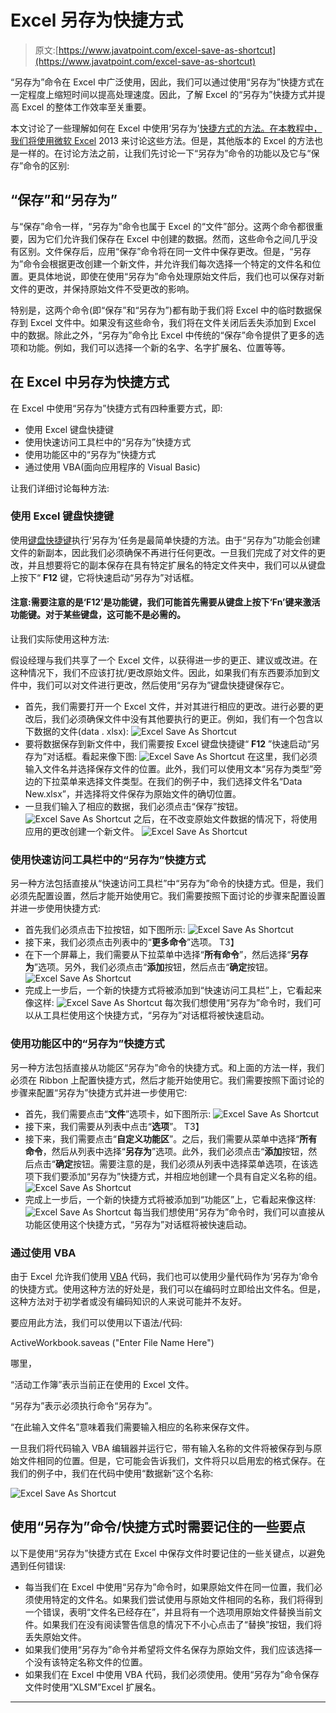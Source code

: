 # Excel 另存为快捷方式

> 原文:[https://www.javatpoint.com/excel-save-as-shortcut](https://www.javatpoint.com/excel-save-as-shortcut)

“另存为”命令在 Excel 中广泛使用，因此，我们可以通过使用“另存为”快捷方式在一定程度上缩短时间以提高处理速度。因此，了解 Excel 的“另存为”快捷方式并提高 Excel 的整体工作效率至关重要。

本文讨论了一些理解如何在 Excel 中使用‘另存为’[快捷方式的方法。在本教程中，我们将使用](https://www.javatpoint.com/computer-shortcut-keys#MSExcel)[微软 Excel](https://www.javatpoint.com/excel-tutorial) 2013 来讨论这些方法。但是，其他版本的 Excel 的方法也是一样的。在讨论方法之前，让我们先讨论一下“另存为”命令的功能以及它与“保存”命令的区别:

## “保存”和“另存为”

与“保存”命令一样，“另存为”命令也属于 Excel 的“文件”部分。这两个命令都很重要，因为它们允许我们保存在 Excel 中创建的数据。然而，这些命令之间几乎没有区别。文件保存后，应用“保存”命令将在同一文件中保存更改。但是，“另存为”命令会根据更改创建一个新文件，并允许我们每次选择一个特定的文件名和位置。更具体地说，即使在使用“另存为”命令处理原始文件后，我们也可以保存对新文件的更改，并保持原始文件不受更改的影响。

特别是，这两个命令(即“保存”和“另存为”)都有助于我们将 Excel 中的临时数据保存到 Excel 文件中。如果没有这些命令，我们将在文件关闭后丢失添加到 Excel 中的数据。除此之外，“另存为”命令比 Excel 中传统的“保存”命令提供了更多的选项和功能。例如，我们可以选择一个新的名字、名字扩展名、位置等等。

## 在 Excel 中另存为快捷方式

在 Excel 中使用“另存为”快捷方式有四种重要方式，即:

*   使用 Excel 键盘快捷键
*   使用快速访问工具栏中的“另存为”快捷方式
*   使用功能区中的“另存为”快捷方式
*   通过使用 VBA(面向应用程序的 Visual Basic)

让我们详细讨论每种方法:

### 使用 Excel 键盘快捷键

使用[键盘快捷键](https://www.javatpoint.com/computer-shortcut-keys)执行‘另存为’任务是最简单快捷的方法。由于“另存为”功能会创建文件的新副本，因此我们必须确保不再进行任何更改。一旦我们完成了对文件的更改，并且想要将它的副本保存在具有特定扩展名的特定文件夹中，我们可以从键盘上按下“ **F12** 键，它将快速启动“另存为”对话框。

#### 注意:需要注意的是‘F12’是功能键，我们可能首先需要从键盘上按下‘Fn’键来激活功能键。对于某些键盘，这可能不是必需的。

让我们实际使用这种方法:

假设经理与我们共享了一个 Excel 文件，以获得进一步的更正、建议或改进。在这种情况下，我们不应该打扰/更改原始文件。因此，如果我们有东西要添加到文件中，我们可以对文件进行更改，然后使用“另存为”键盘快捷键保存它。

*   首先，我们需要打开一个 Excel 文件，并对其进行相应的更改。进行必要的更改后，我们必须确保文件中没有其他要执行的更正。例如，我们有一个包含以下数据的文件(data . xlsx):
    ![Excel Save As Shortcut](../Images/3f35b193565034eb9d30ccd09d46181c.png)
*   要将数据保存到新文件中，我们需要按 Excel 键盘快捷键“ **F12** ”快速启动“另存为”对话框。看起来像下图:
    ![Excel Save As Shortcut](../Images/efe2c0013889e883d6693ac24c6f4041.png)
    在这里，我们必须输入文件名并选择保存文件的位置。此外，我们可以使用文本“另存为类型”旁边的下拉菜单来选择文件类型。在我们的例子中，我们选择文件名“Data New.xlsx”，并选择将文件保存为原始文件的确切位置。
*   一旦我们输入了相应的数据，我们必须点击“保存”按钮。
    ![Excel Save As Shortcut](../Images/a9336ee121614c5b86d3171606ff3a34.png)
    之后，在不改变原始文件数据的情况下，将使用应用的更改创建一个新文件。
    ![Excel Save As Shortcut](../Images/6b90dc0ff7f8d248288ccf3b0ca150d5.png)

### 使用快速访问工具栏中的“另存为”快捷方式

另一种方法包括直接从“快速访问工具栏”中“另存为”命令的快捷方式。但是，我们必须先配置设置，然后才能开始使用它。我们需要按照下面讨论的步骤来配置设置并进一步使用快捷方式:

*   首先我们必须点击下拉按钮，如下图所示:
    ![Excel Save As Shortcut](../Images/03c2446aa8630f5cc4e2450b18f776e4.png)
*   接下来，我们必须点击列表中的“**更多命令**”选项。
    T3】
*   在下一个屏幕上，我们需要从下拉菜单中选择“**所有命令**”，然后选择“**另存为**”选项。另外，我们必须点击“**添加**按钮，然后点击“**确定**按钮。
    ![Excel Save As Shortcut](../Images/3148c70c0c32646fbcbce82bce0c15ba.png)
*   完成上一步后，一个新的快捷方式将被添加到“快速访问工具栏”上，它看起来像这样:
    ![Excel Save As Shortcut](../Images/16cacc502dbe4167d182480addf08ed6.png)
    每次我们想使用“另存为”命令时，我们可以从工具栏使用这个快捷方式，“另存为”对话框将被快速启动。

### 使用功能区中的“另存为”快捷方式

另一种方法包括直接从功能区“另存为”命令的快捷方式。和上面的方法一样，我们必须在 Ribbon 上配置快捷方式，然后才能开始使用它。我们需要按照下面讨论的步骤来配置“另存为”快捷方式并进一步使用它:

*   首先，我们需要点击“**文件**”选项卡，如下图所示:
    ![Excel Save As Shortcut](../Images/ff0ad6ff37b0d7f483c82f8f40d6d0de.png)
*   接下来，我们需要从列表中点击“**选项**”。
    T3】
*   接下来，我们需要点击“**自定义功能区**”。之后，我们需要从菜单中选择“**所有命令**，然后从列表中选择“**另存为**”选项。此外，我们必须点击“**添加**按钮，然后点击“**确定**按钮。需要注意的是，我们必须从列表中选择菜单选项，在该选项下我们要添加“另存为”快捷方式，并相应地创建一个具有自定义名称的组。
    ![Excel Save As Shortcut](../Images/ad6b2aa8dd115bd16bc699dafd1c2e6a.png)
*   完成上一步后，一个新的快捷方式将被添加到“功能区”上，它看起来像这样:
    ![Excel Save As Shortcut](../Images/b9a805f58e25339ff4a9c9fde31f282c.png)
    每当我们想使用“另存为”命令时，我们可以直接从功能区使用这个快捷方式，“另存为”对话框将被快速启动。

### 通过使用 VBA

由于 Excel 允许我们使用 [VBA](https://www.javatpoint.com/vba) 代码，我们也可以使用少量代码作为‘另存为’命令的快捷方式。使用这种方法的好处是，我们可以在编码时立即给出文件名。但是，这种方法对于初学者或没有编码知识的人来说可能并不友好。

要应用此方法，我们可以使用以下语法/代码:

ActiveWorkbook.saveas ("Enter File Name Here")

哪里，

“活动工作簿”表示当前正在使用的 Excel 文件。

“另存为”表示必须执行命令“另存为”。

“在此输入文件名”意味着我们需要输入相应的名称来保存文件。

一旦我们将代码输入 VBA 编辑器并运行它，带有输入名称的文件将被保存到与原始文件相同的位置。但是，它可能会告诉我们，文件将只以启用宏的格式保存。在我们的例子中，我们在代码中使用“数据新”这个名称:

![Excel Save As Shortcut](../Images/c661c37ccec3f62e4eb8efc0dabb16e8.png)

## 使用“另存为”命令/快捷方式时需要记住的一些要点

以下是使用“另存为”快捷方式在 Excel 中保存文件时要记住的一些关键点，以避免遇到任何错误:

*   每当我们在 Excel 中使用“另存为”命令时，如果原始文件在同一位置，我们必须使用特定的文件名。如果我们尝试使用与原始文件相同的名称，我们将得到一个错误，表明“文件名已经存在”，并且将有一个选项用原始文件替换当前文件。如果我们在没有阅读警告信息的情况下不小心点击了“替换”按钮，我们将丢失原始文件。
*   如果我们使用“另存为”命令并希望将文件名保存为原始文件，我们应该选择一个没有该特定名称文件的位置。
*   如果我们在 Excel 中使用 VBA 代码，我们必须使用。使用“另存为”命令保存文件时使用“XLSM”Excel 扩展名。

* * *